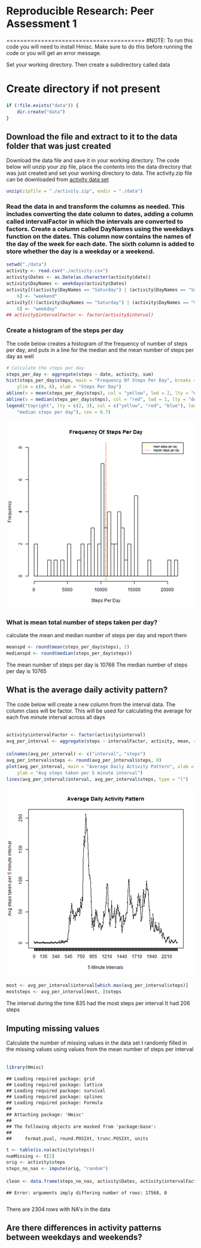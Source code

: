 # Reproducible Research: Peer Assessment 1
========================================
#NOTE: To run this code you will need to install Hmisc. Make sure to do this before running the code or you will get an error message.

Set your working directory.
Then create a subdirectory called data
# Create directory if not present

```r
if (!file.exists("data")) {
    dir.create("data")
}
```

## Download the file and extract to it to the data folder that was just created
Download the data file and save it in your working directory. 
The code below will unzip your zip file, place the contents into the data directory that was just created
and set your working directory to data.
The activity.zip file can be downloaded from [activity data set](https://github.com/rdpeng/RepData_PeerAssessment1/blob/master) 

```r
unzip(zipfile = "./activity.zip", exdir = "./data")
```


### Read the data in and transform the columns as needed. This includes converting the date column to dates, adding a column called intervalFactor in which the intervals are converted to factors. Create a column called DayNames using the weekdays function on the dates. This column now contains the names of the day of the week for each date. The sixth column is added to store whether the day is a weekday or a weekend. 

```r
setwd("./data")
activity <- read.csv("./activity.csv")
activity$Dates <- as.Date(as.character(activity$date))
activity$DayNames <- weekdays(activity$Dates)
activity[((activity$DayNames == "Saturday") | (activity$DayNames == "Sunday")), 
    6] <- "weekend"
activity[(!(activity$DayNames == "Saturday") | (activity$DayNames == "Sunday")), 
    6] <- "weekday"
## activity$intervalFactor <- factor(activity$interval)
```


### Create a histogram of the steps per day
The code below creates a histogram of the frequency of number of steps per day, and puts in a line for the median
and the mean number of steps per day as well

```r
# Calculate the steps per day
steps_per_day <- aggregate(steps ~ date, activity, sum)
hist(steps_per_day$steps, main = "Frequency Of Steps Per Day", breaks = nrow(steps_per_day), 
    ylim = c(0, 8), xlab = "Steps Per Day")
abline(v = mean(steps_per_day$steps), col = "yellow", lwd = 2, lty = "dashed")
abline(v = median(steps_per_day$steps), col = "red", lwd = 1, lty = "dotted")
legend("topright", lty = c(2, 3), col = c("yellow", "red", "blue"), legend = c("mean steps per day", 
    "median steps per day"), cex = 0.7)
```

![plot of chunk unnamed-chunk-4](figure/unnamed-chunk-4.png) 



### What is mean total number of steps taken per day?
calculate the mean and median number of steps per day and report them

```r
meanspd <- round(mean(steps_per_day$steps), 2)
medianspd <- round(median(steps_per_day$steps))
```


The mean number of steps per day is 10766
The median number of steps per day is 10765


## What is the average daily activity pattern?
The code below will create a new column from the interval data. The column class will be factor. This will 
be used for calculating the average for each five minute interval across all days

```r

activity$intervalFactor <- factor(activity$interval)
avg_per_interval <- aggregate(steps ~ intervalFactor, activity, mean, rm.na = T)

colnames(avg_per_interval) <- c("interval", "steps")
avg_per_interval$steps <- round(avg_per_interval$steps, 0)
plot(avg_per_interval, main = "Average Daily Activity Pattern", xlab = "5 Minute Intervals", 
    ylab = "Avg steps taken per 5 minute interval")
lines(avg_per_interval$interval, avg_per_interval$steps, type = "l")
```

![plot of chunk unnamed-chunk-6](figure/unnamed-chunk-6.png) 

```r
most <- avg_per_interval$interval[which.max(avg_per_interval$steps)]
moststeps <- avg_per_interval[most, ]$steps
```

The interval during the time 835 had the most steps per interval
It had 206 steps
## Imputing missing values
Calculate the number of missing values in the data set
I randomly filled in the missing values using values from the mean number of steps per interval

```r

library(Hmisc)
```

```
## Loading required package: grid
## Loading required package: lattice
## Loading required package: survival
## Loading required package: splines
## Loading required package: Formula
## 
## Attaching package: 'Hmisc'
## 
## The following objects are masked from 'package:base':
## 
##     format.pval, round.POSIXt, trunc.POSIXt, units
```

```r
t <- table(is.na(activity$steps))
numMissing <- t[2]
orig <- activity$steps
steps_no_nas <- impute(orig, "random")

clean <- data.frame(steps_no_nas, activity$Dates, activity$intervalFactor, activity$WkdayOrWkend)
```

```
## Error: arguments imply differing number of rows: 17568, 0
```

```r

```

There are 2304 rows with NA's in the data

## Are there differences in activity patterns between weekdays and weekends?
